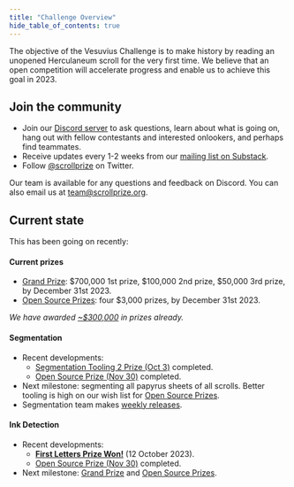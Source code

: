 ```yaml
---
title: "Challenge Overview"
hide_table_of_contents: true
---
```


<head>
  <html data-theme="dark" />

  <meta
    name="description"
    content="A $1,000,000+ machine learning and computer vision competition"
  />

  <meta property="og:type" content="website" />
  <meta property="og:url" content="https://scrollprize.org" />
  <meta property="og:title" content="Vesuvius Challenge" />
  <meta
    property="og:description"
    content="A $1,000,000+ machine learning and computer vision competition"
  />
  <meta
    property="og:image"
    content="https://scrollprize.org/img/social/opengraph.jpg"
  />

  <meta property="twitter:card" content="summary_large_image" />
  <meta property="twitter:url" content="https://scrollprize.org" />
  <meta property="twitter:title" content="Vesuvius Challenge" />
  <meta
    property="twitter:description"
    content="A $1,000,000+ machine learning and computer vision competition"
  />
  <meta
    property="twitter:image"
    content="https://scrollprize.org/img/social/opengraph.jpg"
  />
</head>

The objective of the Vesuvius Challenge is to make history by reading an unopened Herculaneum scroll for the very first time. We believe that an open competition will accelerate progress and enable us to achieve this goal in 2023.

## Join the community

- Join our [Discord server](https://discord.gg/V4fJhvtaQn) to ask questions, learn about what is going on, hang out with fellow contestants and interested onlookers, and perhaps find teammates.
- Receive updates every 1-2 weeks from our [mailing list on Substack](https://scrollprize.substack.com).
- Follow [@scrollprize](https://twitter.com/scrollprize) on Twitter.

Our team is available for any questions and feedback on Discord. You can also email us at team@scrollprize.org.

## Current state

This has been going on recently:

#### Current prizes

- [Grand Prize](grand_prize): $700,000 1st prize, $100,000 2nd prize, $50,000 3rd prize, by December 31st 2023.
- [Open Source Prizes](open_source_prizes): four $3,000 prizes, by December 31st 2023.

*We have awarded [~$300,000](winners) in prizes already.*

#### Segmentation

- Recent developments:
  - [Segmentation Tooling 2 Prize (Oct 3)](winners#segmentation-tooling-2-3-october-2023) completed.
  - [Open Source Prize (Nov 30)](winners#25000-open-source-november-30-2023) completed.
- Next milestone: segmenting all papyrus sheets of all scrolls. Better tooling is high on our wish list for [Open Source Prizes](open_source_prizes).
- Segmentation team makes [weekly releases](data_segments#weekly-releases).

#### Ink Detection

- Recent developments:
  - [**First Letters Prize Won!**](firstletters) (12 October 2023).
  - [Open Source Prize (Nov 30)](winners#25000-open-source-november-30-2023) completed.
- Next milestone: [Grand Prize](grand_prize) and [Open Source Prizes](open_source_prizes).
